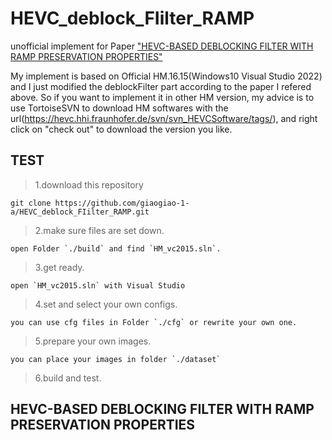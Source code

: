 # HEVC_deblock_FIilter_RAMP
unofficial implement for Paper ["HEVC-BASED DEBLOCKING FILTER WITH RAMP PRESERVATION PROPERTIES"](https://ieeexplore.ieee.org/document/7025744/)

My implement is based on Official HM.16.15(Windows10 Visual Studio 2022) and I just modified the deblockFilter part according to the paper I refered above.
So if you want to implement it in other HM version, my advice is to use TortoiseSVN to download HM softwares with the url(https://hevc.hhi.fraunhofer.de/svn/svn_HEVCSoftware/tags/), and right click on "check out" to download the version you like.

## TEST
> 1.download this repository
```
git clone https://github.com/giaogiao-1-a/HEVC_deblock_FIilter_RAMP.git
```
> 2.make sure files are set down.
```
open Folder `./build` and find `HM_vc2015.sln`.
```
> 3.get ready.
```
open `HM_vc2015.sln` with Visual Studio
```
> 4.set and select your own configs.
```
you can use cfg files in Folder `./cfg` or rewrite your own one.
```
> 5.prepare your own images.
```
you can place your images in folder `./dataset`
```
> 6.build and test.


## HEVC-BASED DEBLOCKING FILTER WITH RAMP PRESERVATION PROPERTIES

